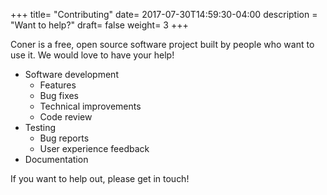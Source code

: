 +++
title= "Contributing"
date= 2017-07-30T14:59:30-04:00
description = "Want to help?"
draft= false
weight= 3
+++

Coner is a free, open source software project built by people who want to use it. We would love to have your help!

- Software development
  - Features
  - Bug fixes
  - Technical improvements
  - Code review
- Testing
  - Bug reports
  - User experience feedback
- Documentation

If you want to help out, please get in touch!
